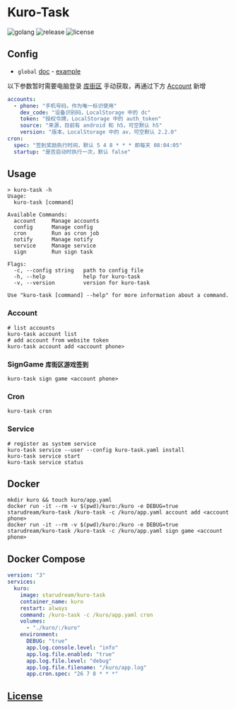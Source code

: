 # Kuro-Task

![golang](https://img.shields.io/github/actions/workflow/status/starudream/kuro-task/golang.yml?style=for-the-badge&logo=github&label=golang)
![release](https://img.shields.io/github/v/release/starudream/kuro-task?style=for-the-badge)
![license](https://img.shields.io/github/license/starudream/kuro-task?style=for-the-badge)

## Config

- `global` [doc](https://github.com/starudream/go-lib/blob/v2/README.md) - [example](https://github.com/starudream/go-lib/blob/v2/app.example.yaml)

以下参数暂时需要电脑登录 [库街区](https://www.kurobbs.com/mc/home/9) 手动获取，再通过下方 [Account](#account) 新增

```yaml
accounts:
  - phone: "手机号码，作为唯一标识使用"
    dev_code: "设备识别码，LocalStorage 中的 dc"
    token: "授权令牌，LocalStorage 中的 auth_token"
    source: "来源，目前有 android 和 h5，可空默认 h5"
    version: "版本，LocalStorage 中的 av，可空默认 2.2.0"
cron:
  spec: "签到奖励执行时间，默认 5 4 8 * * * 即每天 08:04:05"
  startup: "是否启动时执行一次，默认 false"
```

## Usage

```
> kuro-task -h
Usage:
  kuro-task [command]

Available Commands:
  account     Manage accounts
  config      Manage config
  cron        Run as cron job
  notify      Manage notify
  service     Manage service
  sign        Run sign task

Flags:
  -c, --config string   path to config file
  -h, --help            help for kuro-task
  -v, --version         version for kuro-task

Use "kuro-task [command] --help" for more information about a command.
```

### Account

```shell
# list accounts
kuro-task account list
# add account from website token
kuro-task account add <account phone>
```

### SignGame `库街区游戏签到`

```shell
kuro-task sign game <account phone>
```

### Cron

```shell
kuro-task cron
```

### Service

```shell
# register as system service
kuro-task service --user --config kuro-task.yaml install
kuro-task service start
kuro-task service status
```

## Docker

```shell
mkdir kuro && touch kuro/app.yaml
docker run -it --rm -v $(pwd)/kuro:/kuro -e DEBUG=true starudream/kuro-task /kuro-task -c /kuro/app.yaml account add <account phone>
docker run -it --rm -v $(pwd)/kuro:/kuro -e DEBUG=true starudream/kuro-task /kuro-task -c /kuro/app.yaml sign game <account phone>
```

## Docker Compose

```yaml
version: "3"
services:
  kuro:
    image: starudream/kuro-task
    container_name: kuro
    restart: always
    command: /kuro-task -c /kuro/app.yaml cron
    volumes:
      - "./kuro/:/kuro"
    environment:
      DEBUG: "true"
      app.log.console.level: "info"
      app.log.file.enabled: "true"
      app.log.file.level: "debug"
      app.log.file.filename: "/kuro/app.log"
      app.cron.spec: "26 7 8 * * *"
```

## [License](./LICENSE)
